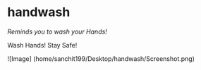 # handwash

_Reminds you to wash your Hands!_

Wash Hands! Stay Safe!

![Image] (home/sanchit199/Desktop/handwash/Screenshot.png)
